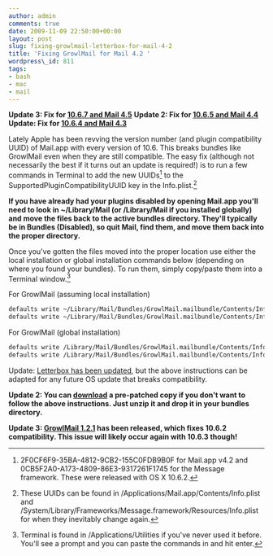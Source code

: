 ```yaml
---
author: admin
comments: true
date: 2009-11-09 22:50:00+00:00
layout: post
slug: fixing-growlmail-letterbox-for-mail-4-2
title: 'Fixing GrowlMail for Mail 4.2 '
wordpress\_id: 811
tags:
- bash
- mac
- mail
---
```


**Update 3: Fix for [10.6.7 and Mail 4.5](/2011/03/21/fixing-growlmail-in-10-6-7-mail-4-5/)**
**Update 2: Fix for [10.6.5 and Mail 4.4](http://langui.sh/2010/10/14/fixing-growlmail-in-10-6-5-mail-4-4/)**
**Update: Fix for [10.6.4 and Mail 4.3](http://langui.sh/2010/06/15/fixing-growlmail-in-10-6-4-mail-4-3/)**

Lately Apple has been revving the version number (and plugin compatibility UUID) of Mail.app with every version of 10.6.  This breaks bundles like GrowlMail even when they are still compatible.  The easy fix (although not necessarily the best if it turns out an update is required!) is to run a few commands in Terminal to add the new UUIDs[^1] to the SupportedPluginCompatibilityUUID key in the Info.plist.[^2]

**If you have already had your plugins disabled by opening Mail.app you'll need to look in ~/Library/Mail (or /Library/Mail if you installed globally) and move the files back to the active bundles directory.  They'll typically be in Bundles (Disabled), so quit Mail, find them, and move them back into the proper directory.**

Once you've gotten the files moved into the proper location use either the local installation or global installation commands below (depending on where you found your bundles).  To run them, simply copy/paste them into a Terminal window.[^3]

For GrowlMail (assuming local installation)

```bash
defaults write ~/Library/Mail/Bundles/GrowlMail.mailbundle/Contents/Info SupportedPluginCompatibilityUUIDs -array-add "2F0CF6F9-35BA-4812-9CB2-155C0FDB9B0F"
defaults write ~/Library/Mail/Bundles/GrowlMail.mailbundle/Contents/Info SupportedPluginCompatibilityUUIDs -array-add "0CB5F2A0-A173-4809-86E3-9317261F1745"
```

For GrowlMail (global installation)

```bash
defaults write /Library/Mail/Bundles/GrowlMail.mailbundle/Contents/Info SupportedPluginCompatibilityUUIDs -array-add "2F0CF6F9-35BA-4812-9CB2-155C0FDB9B0F"
defaults write /Library/Mail/Bundles/GrowlMail.mailbundle/Contents/Info SupportedPluginCompatibilityUUIDs -array-add "0CB5F2A0-A173-4809-86E3-9317261F1745"
```


Update: [Letterbox has been updated](http://harnly.net/2009/software/letterbox/letterbox-beta-5-for-snow-leopard/#more-240), but the above instructions can be adapted for any future OS update that breaks compatibility.

**Update 2: You can [download](/assets/media/2009/11/GrowlMail.mailbundle.zip) a pre-patched copy if you don't want to follow the above instructions.  Just unzip it and drop it in your bundles directory.**

**Update 3: [GrowlMail 1.2.1](http://growl.info/growlmail/) has been released, which fixes 10.6.2 compatibility.  This issue will likely occur again with 10.6.3 though!**

[^1]: 2F0CF6F9-35BA-4812-9CB2-155C0FDB9B0F for Mail.app v4.2 and 0CB5F2A0-A173-4809-86E3-9317261F1745 for the Message framework.  These were released with OS X 10.6.2.

[^2]:  These UUIDs can be found in /Applications/Mail.app/Contents/Info.plist and /System/Library/Frameworks/Message.framework/Resources/Info.plist for when they inevitably change again.

[^3]: Terminal is found in /Applications/Utilities if you've never used it before.  You'll see a prompt and you can paste the commands in and hit enter.

